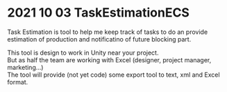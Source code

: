 # 2021 10 03 TaskEstimationECS

Task  Estimation is tool to help me keep track of tasks to do an provide estimation of production and notificatino of future blocking part.  

This tool is design to work in Unity near your project.  
But as half the team are working with Excel (designer, project manager, marketing...)  
The tool will provide (not yet code) some export tool to text, xml and Excel format.  
